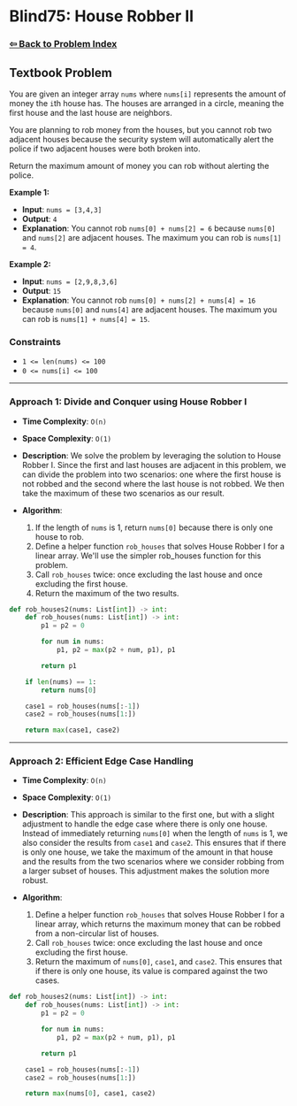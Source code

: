 # Blind75: House Robber II

### [⇦ Back to Problem Index](../../index.md)

## Textbook Problem

You are given an integer array `nums` where `nums[i]` represents the amount of money the `i`th house has. The houses are arranged in a circle, meaning the first house and the last house are neighbors.

You are planning to rob money from the houses, but you cannot rob two adjacent houses because the security system will automatically alert the police if two adjacent houses were both broken into.

Return the maximum amount of money you can rob without alerting the police.

**Example 1:**

-   **Input**: `nums = [3,4,3]`
-   **Output**: `4`
-   **Explanation**: You cannot rob `nums[0] + nums[2] = 6` because `nums[0]` and `nums[2]` are adjacent houses. The maximum you can rob is `nums[1] = 4`.

**Example 2:**

-   **Input**: `nums = [2,9,8,3,6]`
-   **Output**: `15`
-   **Explanation**: You cannot rob `nums[0] + nums[2] + nums[4] = 16` because `nums[0]` and `nums[4]` are adjacent houses. The maximum you can rob is `nums[1] + nums[4] = 15`.

### Constraints

-   `1 <= len(nums) <= 100`
-   `0 <= nums[i] <= 100`

---

### Approach 1: Divide and Conquer using House Robber I

-   **Time Complexity**: `O(n)`
-   **Space Complexity**: `O(1)`
-   **Description**: We solve the problem by leveraging the solution to House Robber I. Since the first and last houses are adjacent in this problem, we can divide the problem into two scenarios: one where the first house is not robbed and the second where the last house is not robbed. We then take the maximum of these two scenarios as our result.
-   **Algorithm**:

    1. If the length of `nums` is 1, return `nums[0]` because there is only one house to rob.
    2. Define a helper function `rob_houses` that solves House Robber I for a linear array. We'll use the simpler rob_houses function for this problem.
    3. Call `rob_houses` twice: once excluding the last house and once excluding the first house.
    4. Return the maximum of the two results.

```python
def rob_houses2(nums: List[int]) -> int:
    def rob_houses(nums: List[int]) -> int:
        p1 = p2 = 0

        for num in nums:
            p1, p2 = max(p2 + num, p1), p1

        return p1

    if len(nums) == 1:
        return nums[0]

    case1 = rob_houses(nums[:-1])
    case2 = rob_houses(nums[1:])

    return max(case1, case2)
```

---

### Approach 2: Efficient Edge Case Handling

-   **Time Complexity**: `O(n)`
-   **Space Complexity**: `O(1)`
-   **Description**: This approach is similar to the first one, but with a slight adjustment to handle the edge case where there is only one house. Instead of immediately returning `nums[0]` when the length of `nums` is 1, we also consider the results from `case1` and `case2`. This ensures that if there is only one house, we take the maximum of the amount in that house and the results from the two scenarios where we consider robbing from a larger subset of houses. This adjustment makes the solution more robust.
-   **Algorithm**:

    1. Define a helper function `rob_houses` that solves House Robber I for a linear array, which returns the maximum money that can be robbed from a non-circular list of houses.
    2. Call `rob_houses` twice: once excluding the last house and once excluding the first house.
    3. Return the maximum of `nums[0]`, `case1`, and `case2`. This ensures that if there is only one house, its value is compared against the two cases.

```python
def rob_houses2(nums: List[int]) -> int:
    def rob_houses(nums: List[int]) -> int:
        p1 = p2 = 0

        for num in nums:
            p1, p2 = max(p2 + num, p1), p1

        return p1

    case1 = rob_houses(nums[:-1])
    case2 = rob_houses(nums[1:])

    return max(nums[0], case1, case2)
```
